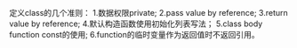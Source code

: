 定义class的几个准则：
1.数据权限private;
2.pass value by reference; 
3.return value by reference;
4.默认构造函数使用初始化列表写法；
5.class body function const的使用;
6.function的临时变量作为返回值时不返回引用。
